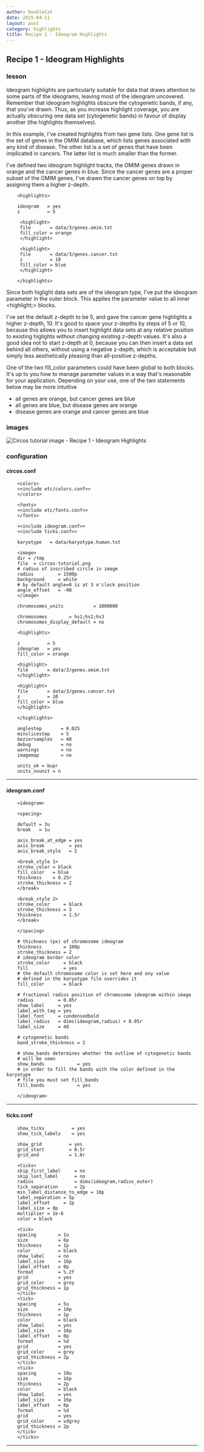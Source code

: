 ```yaml
---
author: DoubleCat
date: 2025-04-11
layout: post
category: highlights
title: Recipe 1 - Ideogram Highlights
---
```


## Recipe 1 - Ideogram Highlights
### lesson
Ideogram highlights are particularly suitable for data that draws attention to
some parts of the ideograms, leaving most of the ideogram uncovered. Remember
that ideogram highlights obscure the cytogenetic bands, if any, that you've
drawn. Thus, as you increase highlight coverage, you are actually obscuring
one data set (cytogenetic bands) in favour of display another (the highlights
themselves).

In this example, I've created highlights from two gene lists. One gene list is
the set of genes in the OMIM database, which lists genes associated with any
kind of disease. The other list is a set of genes that have been implicated in
cancers. The latter list is much smaller than the former.

I've defined two ideogram highlight tracks, the OMIM genes drawn in orange and
the cancer genes in blue. Since the cancer genes are a proper subset of the
OMIM genes, I've drawn the cancer genes on top by assigning them a higher
z-depth.

```    
    <highlights>
    
    ideogram   = yes
    z          = 5
    
     <highlight>
     file       = data/3/genes.omim.txt
     fill_color = orange
     </highlight>
    
     <highlight>
     file       = data/3/genes.cancer.txt
     z          = 10
     fill_color = blue
     </highlight>
    
    </highlights>
```
Since both higlight data sets are of the ideogram type, I've put the ideogram
parameter in the outer <highlights> block. This applies the parameter value to
all inner <highlight;> blocks.

I've set the default z-depth to be 5, and gave the cancer gene highlights a
higher z-depth, 10. It's good to space your z-depths by steps of 5 or 10,
because this allows you to insert highlight data sets at any relative position
to existing higlights without changing existing z-depth values. It's also a
good idea not to start z-depth at 0, because you can then insert a data set
behind all others, without using a negative z-depth, which is acceptable but
simply less aesthetically pleasing than all-positive z-depths.

One of the two fill_color parameters could have been global to both
<highlight> blocks. It's up to you how to manage parameter values in a way
that's reasonable for your application. Depending on your use, one of the two
statements below may be more intuitive

  * all genes are orange, but cancer genes are blue 
  * all genes are blue, but disease genes are orange 
  * disease genes are orange and cancer genes are blue 
### images
![Circos tutorial image - Recipe 1 - Ideogram
Highlights](/documentation/tutorials/highlights/recipe1/img/01.png)
### configuration
#### circos.conf
```    
    <colors>
    <<include etc/colors.conf>>
    </colors>
    
    <fonts>
    <<include etc/fonts.conf>>
    </fonts>
    
    <<include ideogram.conf>>
    <<include ticks.conf>>
    
    karyotype   = data/karyotype.human.txt
    
    <image>
    dir = /tmp
    file  = circos-tutorial.png
    # radius of inscribed circle in image
    radius         = 1500p
    background     = white
    # by default angle=0 is at 3 o'clock position
    angle_offset   = -90
    </image>
    
    chromosomes_units           = 1000000
    
    chromosomes        = hs1;hs2;hs3
    chromosomes_display_default = no
    
    <highlights>
    
    z          = 5
    ideogram   = yes
    fill_color = orange
    
    <highlight>
    file       = data/3/genes.omim.txt
    </highlight>
    
    <highlight>
    file       = data/3/genes.cancer.txt
    z          = 10
    fill_color = blue
    </highlight>
    
    </highlights>
    
    anglestep       = 0.025
    minslicestep    = 5
    beziersamples   = 40
    debug           = no
    warnings        = no
    imagemap        = no
    
    units_ok = bupr
    units_nounit = n
```
  

* * *

#### ideogram.conf
```    
    <ideogram>
    
    <spacing>
    
    default = 3u
    break   = 1u
    
    axis_break_at_edge = yes
    axis_break         = yes
    axis_break_style   = 2
    
    <break_style 1>
    stroke_color = black
    fill_color   = blue
    thickness    = 0.25r
    stroke_thickness = 2
    </break>
    
    <break_style 2>
    stroke_color     = black
    stroke_thickness = 3
    thickness        = 1.5r
    </break>
    
    </spacing>
    
    # thickness (px) of chromosome ideogram
    thickness        = 100p
    stroke_thickness = 2
    # ideogram border color
    stroke_color     = black
    fill             = yes
    # the default chromosome color is set here and any value
    # defined in the karyotype file overrides it
    fill_color       = black
    
    # fractional radius position of chromosome ideogram within image
    radius         = 0.85r
    show_label     = yes
    label_with_tag = yes
    label_font     = condensedbold
    label_radius   = dims(ideogram,radius) + 0.05r
    label_size     = 48
    
    # cytogenetic bands
    band_stroke_thickness = 2
    
    # show_bands determines whether the outline of cytogenetic bands
    # will be seen
    show_bands            = yes
    # in order to fill the bands with the color defined in the karyotype
    # file you must set fill_bands
    fill_bands            = yes
    
    </ideogram>
``````
  

* * *

#### ticks.conf
```    
    show_ticks          = yes
    show_tick_labels    = yes
    
    show_grid          = yes
    grid_start         = 0.5r
    grid_end           = 1.0r
    
    <ticks>
    skip_first_label     = no
    skip_last_label      = no
    radius               = dims(ideogram,radius_outer)
    tick_separation      = 2p
    min_label_distance_to_edge = 10p
    label_separation = 5p
    label_offset     = 2p
    label_size = 8p
    multiplier = 1e-6
    color = black
    
    <tick>
    spacing        = 1u
    size           = 6p
    thickness      = 1p
    color          = black
    show_label     = no
    label_size     = 16p
    label_offset   = 0p
    format         = %.2f
    grid           = yes
    grid_color     = grey
    grid_thickness = 1p
    </tick>
    <tick>
    spacing        = 5u
    size           = 10p
    thickness      = 1p
    color          = black
    show_label     = yes
    label_size     = 16p
    label_offset   = 0p
    format         = %d
    grid           = yes
    grid_color     = grey
    grid_thickness = 2p
    </tick>
    <tick>
    spacing        = 10u
    size           = 16p
    thickness      = 2p
    color          = black
    show_label     = yes
    label_size     = 16p
    label_offset   = 0p
    format         = %d
    grid           = yes
    grid_color     = vdgrey
    grid_thickness = 2p
    </tick>
    </ticks>
```
  

* * *
